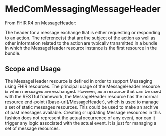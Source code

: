# MedComMessagingMessageHeader

From FHIR R4 on MessageHeader:

The header for a message exchange that is either requesting or responding to an action. The reference(s) that are the subject of the action as well as other information related to the action are typically transmitted in a bundle in which the MessageHeader resource instance is the first resource in the bundle.

## Scope and Usage
The MessageHeader resource is defined in order to support Messaging using FHIR resources. The principal usage of the MessageHeader resource is when messages are exchanged. However, as a resource that can be used with the RESTful framework, the MessageHeader resource has the normal resource end-point ([base-url]/MessageHeader), which is used to manage a set of static messages resources. This could be used to make an archive of past messages available. Creating or updating Message resources in this fashion does not represent the actual occurrence of any event, nor can it trigger any logic associated with the actual event. It is just for managing a set of message resources.